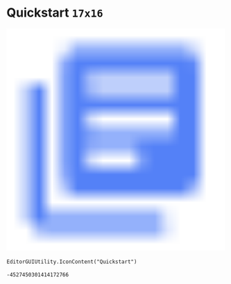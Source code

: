 # Quickstart `17x16`
<img src="/img/Quickstart.png" width=512 height=512>

``` CSharp
EditorGUIUtility.IconContent("Quickstart")
```
```
-4527450301414172766
```
